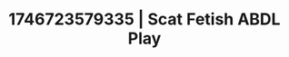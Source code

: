 ---
categories:
- Erotic adventure
- AI-generated
- Unspoken desires
- Sultry voice
- Sensual slow talk
- ASMR
- Mid-century kink
- Cosplay
image: /assets/images/1746723579335.jpg
layout: post
seo:
  description: Featured content with high-quality ABDL Play, Scat Fetish. HD images
    available.
  keywords: ABDL Play, Scat Fetish
  og_image: /assets/images/1746723579335.jpg
  schema_type: VisualArtwork
tags:
- ABDL Play
- Scat Fetish
- '#1746723579335'
title: 1746723579335 | Scat Fetish ABDL Play
---